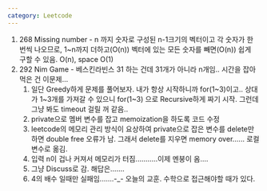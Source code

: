 ```yaml
---
category: Leetcode
---
```


1. 268 Missing number - n 까지 숫자로 구성된 n-1크기의 벡터이고 각 숫자가 한번씩 나오므로, 1~n까지 더하고(O(n)) 벡터에 있는 모든 숫자를 빼면(O(n)) 쉽게 구할 수 있음. O(n), space O(1)
2. 292 Nim Game - 베스킨라빈스 31 하는 건데 31개가 아니라 n개임.. 시간을 잡아먹은 건 이문제...
    1. 일단 Greedy하게 문제를 풀어보자. 내가 항상 시작하니까 for(1~3)이고.. 상대가 1~3개를 가져갈 수 있으니 for(1~3) 으로 Recursive하게 짜기 시작. 그런데 그냥 봐도 timeout 걸릴 꺼 같음..
    2. private으로 멤버 변수를 잡고 memoization을 하도록 코드 수정
    3. leetcode의 메모리 관리 방식이 요상하여 private으로 잡은 변수를 delete만 하면 double free 오류가 남. 그래서 delete를 지우면 memory over...... 로컬 변수로 옮김.
    4. 입력 n이 겁나 커져서 메모리가 터짐...........이제 멘붕이 옴....
    5. 그냥 Discuss로 감. 해답은.......
    6. 4의 배수 일때만 실패임.......-_-
오늘의 교훈. 수학으로 접근해야할 때가 있다.
